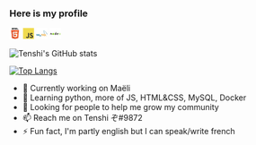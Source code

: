 ### Here is my profile
<p align="center">
  
  <!--
![Quote](https://github-readme-quotes.herokuapp.com/quote?theme=default&animation=default&layout=churchill)
-->



<p align="left"><img src="https://raw.githubusercontent.com/devicons/devicon/master/icons/html5/html5-original-wordmark.svg" alt="html5" width="20" height="20"/> <img src="https://raw.githubusercontent.com/devicons/devicon/master/icons/javascript/javascript-original.svg" alt="javascript" width="20" height="20"/> <img src="https://raw.githubusercontent.com/devicons/devicon/master/icons/mysql/mysql-original-wordmark.svg" alt="mysql" width="20" height="20"/> <img src="https://raw.githubusercontent.com/devicons/devicon/master/icons/nodejs/nodejs-original-wordmark.svg" alt="nodejs" width="20" height="20"/> <img 
</p>
  
![Tenshi's GitHub stats](https://github-readme-stats.vercel.app/api?username=Tenshi068=&show_icons=true&theme=radical)
  
[![Top Langs](https://github-readme-stats.vercel.app/api/top-langs/?username=Tenshi068&layout=compact)](https://github.com/Tenshi068/github-readme-stats)


- 🔭 Currently working on Maëli
- 🌱 Learning python, more of JS, HTML&CSS, MySQL, Docker
- 🤔 Looking for people to help me grow my community
- 📫 Reach me on Tenshi ぞ#9872
- ⚡ Fun fact, I'm partly english but I can speak/write french 
